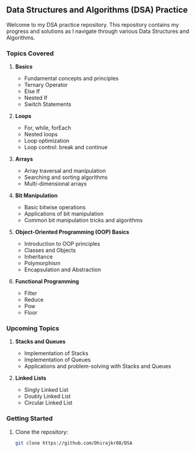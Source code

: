 ## Data Structures and Algorithms (DSA) Practice

Welcome to my DSA practice repository. This repository contains my progress and solutions as I navigate through various Data Structures and Algorithms.

### Topics Covered

1. **Basics**
   - Fundamental concepts and principles
   - Ternary Operator
   - Else If
   - Nested If
   - Switch Statements

2. **Loops**
   - For, while, forEach
   - Nested loops
   - Loop optimization
   - Loop control: break and continue

3. **Arrays**
   - Array traversal and manipulation
   - Searching and sorting algorithms
   - Multi-dimensional arrays

4. **Bit Manipulation**
   - Basic bitwise operations
   - Applications of bit manipulation
   - Common bit manipulation tricks and algorithms

5. **Object-Oriented Programming (OOP) Basics**
   - Introduction to OOP principles
   - Classes and Objects
   - Inheritance
   - Polymorphism
   - Encapsulation and Abstraction

6. **Functional Programming**
   - Filter
   - Reduce
   - Pow
   - Floor

### Upcoming Topics

1. **Stacks and Queues**
   - Implementation of Stacks
   - Implementation of Queues
   - Applications and problem-solving with Stacks and Queues

2. **Linked Lists**
   - Singly Linked List
   - Doubly Linked List
   - Circular Linked List

### Getting Started

1. Clone the repository:
   ```bash
   git clone https://github.com/Dhirajkr08/DSA
